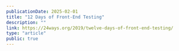 ```yaml
---
publicationDate: 2025-02-01
title: "12 Days of Front-End Testing"
description: ""
link: https://24ways.org/2019/twelve-days-of-front-end-testing/
type: "article"
public: true
---
```

